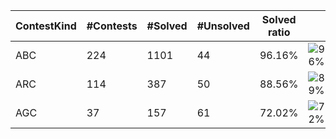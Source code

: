 | ContestKind | #Contests | #Solved | #Unsolved | Solved ratio | |
| - | - | - | - | - | - |
| ABC | 224 | 1101 | 44 | 96.16% | ![96%](https://progress-bar.dev/96?title=Solved) |
| ARC | 114 | 387 | 50 | 88.56% | ![89%](https://progress-bar.dev/89?title=Solved) |
| AGC | 37 | 157 | 61 | 72.02% | ![72%](https://progress-bar.dev/72?title=Solved) |
